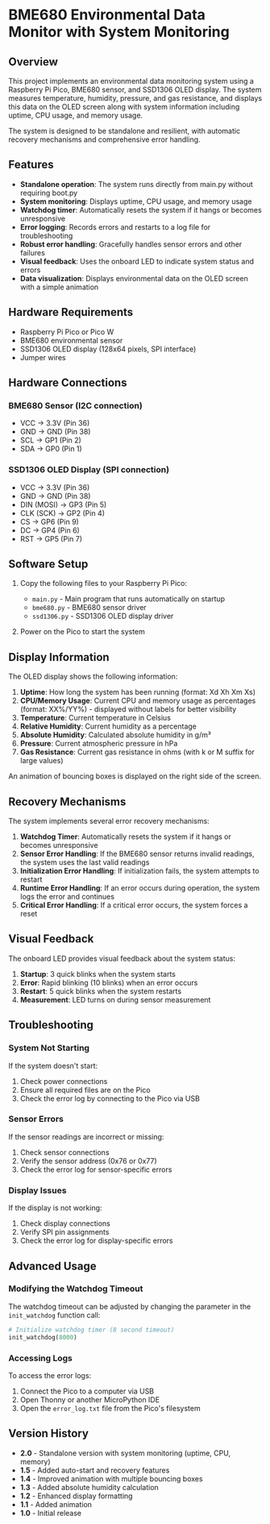 # BME680 Environmental Data Monitor with System Monitoring

## Overview

This project implements an environmental data monitoring system using a Raspberry Pi Pico, BME680 sensor, and SSD1306 OLED display. The system measures temperature, humidity, pressure, and gas resistance, and displays this data on the OLED screen along with system information including uptime, CPU usage, and memory usage.

The system is designed to be standalone and resilient, with automatic recovery mechanisms and comprehensive error handling.

## Features

- **Standalone operation**: The system runs directly from main.py without requiring boot.py
- **System monitoring**: Displays uptime, CPU usage, and memory usage
- **Watchdog timer**: Automatically resets the system if it hangs or becomes unresponsive
- **Error logging**: Records errors and restarts to a log file for troubleshooting
- **Robust error handling**: Gracefully handles sensor errors and other failures
- **Visual feedback**: Uses the onboard LED to indicate system status and errors
- **Data visualization**: Displays environmental data on the OLED screen with a simple animation

## Hardware Requirements

- Raspberry Pi Pico or Pico W
- BME680 environmental sensor
- SSD1306 OLED display (128x64 pixels, SPI interface)
- Jumper wires

## Hardware Connections

### BME680 Sensor (I2C connection)
- VCC → 3.3V (Pin 36)
- GND → GND (Pin 38)
- SCL → GP1 (Pin 2)
- SDA → GP0 (Pin 1)

### SSD1306 OLED Display (SPI connection)
- VCC → 3.3V (Pin 36)
- GND → GND (Pin 38)
- DIN (MOSI) → GP3 (Pin 5)
- CLK (SCK) → GP2 (Pin 4)
- CS → GP6 (Pin 9)
- DC → GP4 (Pin 6)
- RST → GP5 (Pin 7)

## Software Setup

1. Copy the following files to your Raspberry Pi Pico:
   - `main.py` - Main program that runs automatically on startup
   - `bme680.py` - BME680 sensor driver
   - `ssd1306.py` - SSD1306 OLED display driver

2. Power on the Pico to start the system

## Display Information

The OLED display shows the following information:

1. **Uptime**: How long the system has been running (format: Xd Xh Xm Xs)
2. **CPU/Memory Usage**: Current CPU and memory usage as percentages (format: XX%/YY%) - displayed without labels for better visibility
3. **Temperature**: Current temperature in Celsius
4. **Relative Humidity**: Current humidity as a percentage
5. **Absolute Humidity**: Calculated absolute humidity in g/m³
6. **Pressure**: Current atmospheric pressure in hPa
7. **Gas Resistance**: Current gas resistance in ohms (with k or M suffix for large values)

An animation of bouncing boxes is displayed on the right side of the screen.

## Recovery Mechanisms

The system implements several error recovery mechanisms:

1. **Watchdog Timer**: Automatically resets the system if it hangs or becomes unresponsive
2. **Sensor Error Handling**: If the BME680 sensor returns invalid readings, the system uses the last valid readings
3. **Initialization Error Handling**: If initialization fails, the system attempts to restart
4. **Runtime Error Handling**: If an error occurs during operation, the system logs the error and continues
5. **Critical Error Handling**: If a critical error occurs, the system forces a reset

## Visual Feedback

The onboard LED provides visual feedback about the system status:

1. **Startup**: 3 quick blinks when the system starts
2. **Error**: Rapid blinking (10 blinks) when an error occurs
3. **Restart**: 5 quick blinks when the system restarts
4. **Measurement**: LED turns on during sensor measurement

## Troubleshooting

### System Not Starting

If the system doesn't start:

1. Check power connections
2. Ensure all required files are on the Pico
3. Check the error log by connecting to the Pico via USB

### Sensor Errors

If the sensor readings are incorrect or missing:

1. Check sensor connections
2. Verify the sensor address (0x76 or 0x77)
3. Check the error log for sensor-specific errors

### Display Issues

If the display is not working:

1. Check display connections
2. Verify SPI pin assignments
3. Check the error log for display-specific errors

## Advanced Usage

### Modifying the Watchdog Timeout

The watchdog timeout can be adjusted by changing the parameter in the `init_watchdog` function call:

```python
# Initialize watchdog timer (8 second timeout)
init_watchdog(8000)
```

### Accessing Logs

To access the error logs:

1. Connect the Pico to a computer via USB
2. Open Thonny or another MicroPython IDE
3. Open the `error_log.txt` file from the Pico's filesystem

## Version History

- **2.0** - Standalone version with system monitoring (uptime, CPU, memory)
- **1.5** - Added auto-start and recovery features
- **1.4** - Improved animation with multiple bouncing boxes
- **1.3** - Added absolute humidity calculation
- **1.2** - Enhanced display formatting
- **1.1** - Added animation
- **1.0** - Initial release